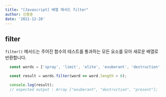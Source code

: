 ```yaml
---
title: "[Javascript] 배열 메서드 filter"
author: 신용준
date: '2021-12-28'
---
```


## filter

`filter()` 메서드는 주어진 함수의 테스트를 통과하는 모든 요소를 모아 새로운 배열로 반환합니다.

```js
  const words = ['spray', 'limit', 'elite', 'exuberant', 'destruction', 'present'];

  const result = words.filter(word => word.length > 6);

  console.log(result);
  // expected output : Array ["exuberant", "destruction", "present"];
```